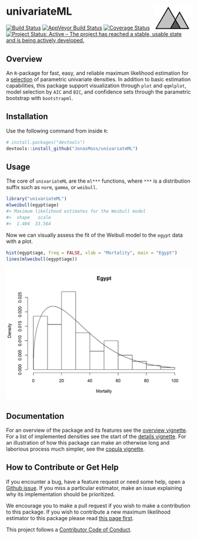 
<!-- README.md is generated from README.Rmd. Please edit that file -->

# univariateML <img src="man/figures/logo.png" align="right" width="100" height="70" />

[![Build
Status](https://travis-ci.org/JonasMoss/univariateML.svg?branch=master)](https://travis-ci.org/JonasMoss/univariateML)
[![AppVeyor Build
Status](https://ci.appveyor.com/api/projects/status/github/JonasMoss/univariateML?branch=master&svg=true)](https://ci.appveyor.com/project/JonasMoss/univariateML)
[![Coverage
Status](https://codecov.io/gh/JonasMoss/univariateML/branch/master/graph/badge.svg)](https://codecov.io/gh/JonasMoss/univariateML?branch=master)
[![Project Status: Active – The project has reached a stable, usable
state and is being actively
developed.](https://www.repostatus.org/badges/latest/active.svg)](https://www.repostatus.org/#active)

## Overview

An `R`-package for fast, easy, and reliable maximum likelihood
estimation for a
[selection](https://univariateml.netlify.com/articles/distributions.html)
of parametric univariate densities. In addition to basic estimation
capabilities, this package support visualization through `plot` and
`qqmlplot`, model selection by `AIC` and `BIC`, and confidence sets
through the parametric bootstrap with `bootstrapml`.

## Installation

Use the following command from inside `R`:

``` r
# install.packages("devtools")
devtools::install_github("JonasMoss/univariateML")
```

## Usage

The core of `univariateML` are the `ml***` functions, where `***` is a
distribution suffix such as `norm`, `gamma`, or `weibull`.

``` r
library("univariateML")
mlweibull(egypt$age)
#> Maximum likelihood estimates for the Weibull model 
#>  shape   scale  
#>  1.404  33.564
```

Now we can visually assess the fit of the Weibull model to the `egypt`
data with a plot.

``` r
hist(egypt$age, freq = FALSE, xlab = "Mortality", main = "Egypt")
lines(mlweibull(egypt$age))
```

<img src="man/figures/README-weibull_plot-1.png" width="750px" />

## Documentation

For an overview of the package and its features see the [overview
vignette](https://univariateml.netlify.com/articles/overview.html). For
a list of implemented densities see the start of the [details
vignette](https://univariateml.netlify.com/articles/distributions.html).
For an illustration of how this package can make an otherwise long and
laborious process much simpler, see the [copula
vignette](https://univariateml.netlify.com/articles/copula.html).

## How to Contribute or Get Help

If you encounter a bug, have a feature request or need some help, open a
[Github issue](https://github.com/JonasMoss/univariateML/issues). If you
miss a particular estimator, make an issue explaining why its
implementation should be prioritized.

We encourage you to make a pull request if you wish to make a
contribution to this package. If you wish to contribute a new maximum
likelihood estimator to this package please read [this page
first](https://github.com/JonasMoss/univariateML/wiki/Adding-New-Densities).

This project follows a [Contributor Code of
Conduct](/CODE-OF-CONDUCT.md).
